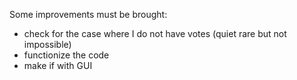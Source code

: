 Some improvements must be brought:
- check for the case where I do not have votes (quiet rare but not impossible)
- functionize the code
- make if with GUI
